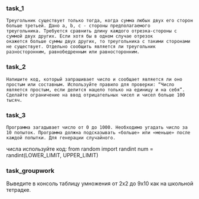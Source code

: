 ### task_1
    Треугольник существует только тогда, когда сумма любых двух его сторон больше третьей. Дано a, b, c - стороны предполагаемого 
    треугольника. Требуется сравнить длину каждого отрезка-стороны с суммой двух других. Если хотя бы в одном случае отрезок 
    окажется больше суммы двух других, то треугольника с такими сторонами не существует. Отдельно сообщить является ли треугольник 
    разносторонним, равнобедренным или равносторонним.

### task_2
    Напишите код, который запрашивает число и сообщает является ли оно простым или составным. Используйте правило для проверки: “Число является простым, если делится нацело только на единицу и на себя”. Сделайте ограничение на ввод отрицательных чисел и чисел больше 100 тысяч.

### task_3
    Программа загадывает число от 0 до 1000. Необходимо угадать число за 10 попыток. Программа должна подсказывать «больше» или «меньше» после каждой попытки. Для генерации случайного.
числа используйте код:
from random import randint
num = randint(LOWER_LIMIT, UPPER_LIMIT)

### task_groupwork
Выведите в консоль таблицу умножения от 2х2 до 9х10 как на школьной тетрадке.
